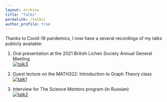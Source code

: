 ```yaml
---
layout: archive
title: "Talks"
permalink: /talks/
author_profile: true
---
```


Thanks to Covid-19 pandemics, I now have a several recordings of my talks publicly available:

1. Oral presentation at the 2021 British Lichen Society Annual General Meeting\
[![talk3](http://metalichen.github.io/images/talk3.png)](https://www.youtube.com/watch?v=L9xzSAzUT1s&t=42s&ab_channel=TheBritishLichenSociety)

1. Guest lecture on the MATH322:  Introduction to Graph Theory class\
[![talk1](http://metalichen.github.io/images/talk1.png)](https://www.youtube.com/watch?v=o5TWZaQI8Hc&ab_channel=SeidonAlsaody%27sMathChannel)

1. Interview for The Science Mentors program (in Russian)\
[![talk2](http://metalichen.github.io/images/talk2.jpg)](https://www.youtube.com/watch?v=1G5a-NEvQRI&t=2s&ab_channel=TheScienceMentors)
